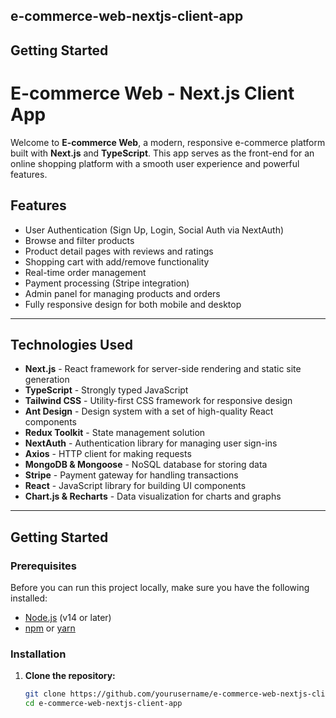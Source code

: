 ## e-commerce-web-nextjs-client-app

## Getting Started

# E-commerce Web - Next.js Client App

Welcome to **E-commerce Web**, a modern, responsive e-commerce platform built with **Next.js** and **TypeScript**. This app serves as the front-end for an online shopping platform with a smooth user experience and powerful features.

## Features

- User Authentication (Sign Up, Login, Social Auth via NextAuth)
- Browse and filter products
- Product detail pages with reviews and ratings
- Shopping cart with add/remove functionality
- Real-time order management
- Payment processing (Stripe integration)
- Admin panel for managing products and orders
- Fully responsive design for both mobile and desktop

---

## Technologies Used

- **Next.js** - React framework for server-side rendering and static site generation
- **TypeScript** - Strongly typed JavaScript
- **Tailwind CSS** - Utility-first CSS framework for responsive design
- **Ant Design** - Design system with a set of high-quality React components
- **Redux Toolkit** - State management solution
- **NextAuth** - Authentication library for managing user sign-ins
- **Axios** - HTTP client for making requests
- **MongoDB & Mongoose** - NoSQL database for storing data
- **Stripe** - Payment gateway for handling transactions
- **React** - JavaScript library for building UI components
- **Chart.js & Recharts** - Data visualization for charts and graphs

---

## Getting Started

### Prerequisites

Before you can run this project locally, make sure you have the following installed:

- [Node.js](https://nodejs.org/) (v14 or later)
- [npm](https://www.npmjs.com/) or [yarn](https://yarnpkg.com/)

### Installation

1. **Clone the repository:**

   ```bash
   git clone https://github.com/yourusername/e-commerce-web-nextjs-client-app.git
   cd e-commerce-web-nextjs-client-app
   ```
